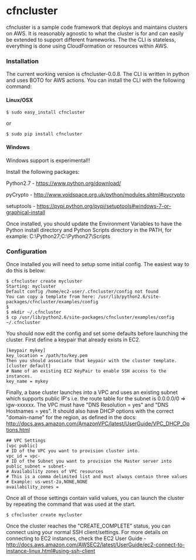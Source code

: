 cfncluster
==========

cfncluster is a sample code framework that deploys and maintains clusters on 
AWS. It is reasonably agnostic to what the cluster is for and can easily be 
extended to support different frameworks. The the CLI is stateless, 
everything is done using CloudFormation or resources within AWS.

### Installation

The current working version is cfncluster-0.0.8. The CLI is written in python and uses BOTO for AWS actions. You can install the CLI with the following command:

#### Linux/OSX

```
$ sudo easy_install cfncluster
```
or
```
$ sudo pip install cfncluster
```

#### Windows
Windows support is experimental!!

Install the following packages:

Python2.7 - https://www.python.org/download/

pyCrypto - http://www.voidspace.org.uk/python/modules.shtml#pycrypto

setuptools - https://pypi.python.org/pypi/setuptools#windows-7-or-graphical-install

Once installed, you should update the Environment Variables to have the Python install directory and Python Scripts directory in the PATH, for example: C:\Python27;C:\Python27\Scripts

### Configuration

Once installed you will need to setup some initial config. The easiest way to do this is below:

```
$ cfncluster create mycluster
Starting: mycluster
Default config /home/ec2-user/.cfncluster/config not found
You can copy a template from here: /usr/lib/python2.6/site-packages/cfncluster/examples/config
$
$ mkdir ~/.cfncluster
$ cp /usr/lib/python2.6/site-packages/cfncluster/examples/config ~/.cfncluster
```

You should now edit the config and set some defaults before launching the cluster. First define a keypair that already exists in EC2.

```
[keypair mykey]
key_location = /path/to/key.pem
Then you should associate that keypair with the cluster template.
[cluster default]
# Name of an existing EC2 KeyPair to enable SSH access to the instances.
key_name = mykey
```

Finally, a base cluster launches into a VPC and uses an existing subnet which supports public IP's i.e. the route table for the subnet is 0.0.0.0/0 => igw-xxxxxx. The VPC must have "DNS Resolution = yes" and "DNS Hostnames = yes". It should also have DHCP options with the correct "domain-name" for the region, as defined in the docs: http://docs.aws.amazon.com/AmazonVPC/latest/UserGuide/VPC_DHCP_Options.html

```
## VPC Settings
[vpc public]
# ID of the VPC you want to provision cluster into.
vpc_id = vpc-
# ID of the Subnet you want to provision the Master server into
public_subnet = subnet-
# Availability zones of VPC resources
# This is a comma delimited list and must always contain three values
# Example: us-west-2a,NONE,NONE
availability_zones =
```

Once all of those settings contain valid values, you can launch the cluster by repeating the command that was used at the start.
```
$ cfncluster create mycluster
```
Once the cluster reaches the "CREATE_COMPLETE" status, you can connect using your normal SSH client/settings. For more details on connecting to EC2 instances, check the EC2 User Guide - http://docs.aws.amazon.com/AWSEC2/latest/UserGuide/ec2-connect-to-instance-linux.html#using-ssh-client
